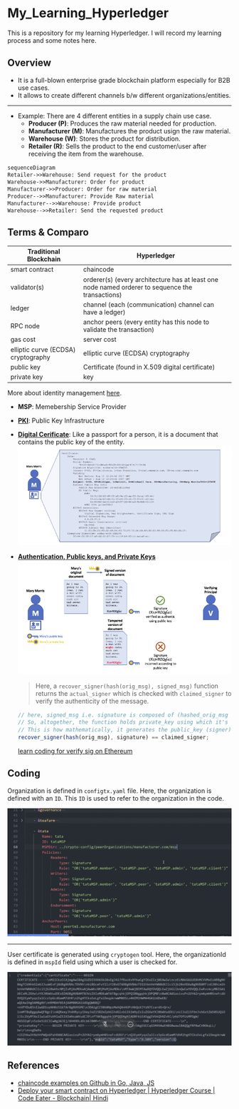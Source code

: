 # My_Learning_Hyperledger

This is a repository for my learning Hyperledger. I will record my learning process and some notes here.

## Overview

- It is a full-blown enterprise grade blockchain platform especially for B2B use cases.
- It allows to create different channels b/w different organizations/entities.

---

- Example: There are 4 different entities in a supply chain use case.
  - **Producer (P)**: Produces the raw material needed for production.
  - **Manufacturer (M)**: Manufactures the product usign the raw material.
  - **Warehouse (W)**: Stores the product for distribution.
  - **Retailer (R)**: Sells the product to the end customer/user after receiving the item from the warehouse.

```mermaid
sequenceDiagram
Retailer->>Warehouse: Send request for the product
Warehouse->>Manufacturer: Order for product
Manufacturer->>Producer: Order for raw material
Producer-->>Manufacturer: Provide Raw material
Manufacturer-->>Warehouse: Provide product
Warehouse-->>Retailer: Send the requested product
```

## Terms & Comparo

| Traditional Blockchain              | Hyperledger                                                                                      |
| ----------------------------------- | ------------------------------------------------------------------------------------------------ |
| smart contract                      | chaincode                                                                                        |
| validator(s)                        | orderer(s) (every architecture has at least one node named orderer to sequence the transactions) |
| ledger                              | channel (each (communication) channel can have a ledger)                                         |
| RPC node                            | anchor peers (every entity has this node to validate the transaction)                            |
| gas cost                            | server cost                                                                                      |
| elliptic curve (ECDSA) cryptography | elliptic curve (ECDSA) cryptography                                                              |
| public key                          | Certificate (found in X.509 digital certificate)                                                 |
| private key                         | key                                                                                              |

More about identity management [here](https://hyperledger-fabric.readthedocs.io/en/latest/identity/identity.html).

- **MSP**: Memebership Service Provider
- **[PKI](https://hyperledger-fabric.readthedocs.io/en/latest/identity/identity.html#what-are-pkis)**: Public Key Infrastructure
- **[Digital Cerificate](https://hyperledger-fabric.readthedocs.io/en/latest/identity/identity.html#digital-certificates)**: Like a passport for a person, it is a document that contains the public key of the entity.
  ![](img/digital_certificate.png)
- **[Authentication, Public keys, and Private Keys](https://hyperledger-fabric.readthedocs.io/en/latest/identity/identity.html#authentication-public-keys-and-private-keys)**
  ![](img/public_private_key.png)

  > Here, a `recover_signer(hash(orig_msg), signed_msg)` function returns the `actual_signer` which is checked with `claimed_signer` to verify the authenticity of the message.

  ```js
  // here, signed_msg i.e. signature is composed of (hashed_orig_msg + private key).
  // So, altogether, the function holds private_key using which it's going to return public_key when leveraged.
  // This is how mathematically, it generates the public_key (signer).
  recover_signer(hash(orig_msg), signature) == claimed_signer;
  ```

  [learn coding for verify sig on Ethereum](https://www.web3.university/article/how-to-verify-a-signed-message-in-solidity)

## Coding

Organization is defined in `configtx.yaml` file. Here, the organization is defined with an `ID`. This `ID` is used to refer to the organization in the code.

![](img/organization.png)

---

User certificate is generated using `cryptogen` tool. Here, the organizationId is defined in `mspId` field using which a user is checked for.

![](img/user_certificate.png)

## References

- [chaincode examples on Github in Go, Java, JS](https://github.com/hyperledger/fabric-samples)
- [Deploy your smart contract on Hyperledger | Hyperledger Course | Code Eater - Blockchain| Hindi](https://youtu.be/uFwkLlZQEGY)
